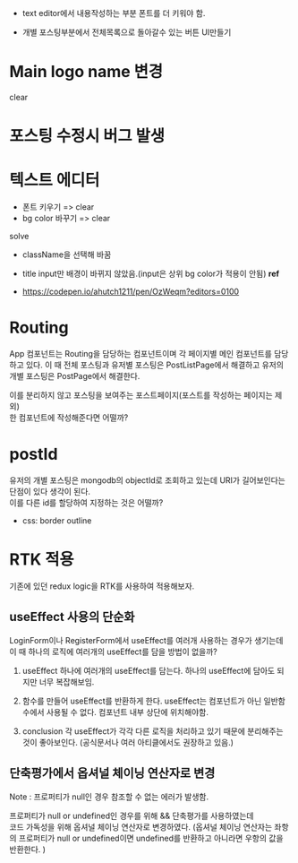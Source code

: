 - text editor에서 내용작성하는 부분 폰트를 더 키워야 함.

- 개별 포스팅부분에서 전체목록으로 돌아갈수 있는 버튼 UI만들기

# Main logo name 변경

clear

# 포스팅 수정시 버그 발생

# 텍스트 에디터

- 폰트 키우기 => clear
- bg color 바꾸기 => clear

solve

- className을 선택해 바꿈
- title input만 배경이 바뀌지 않았음.(input은 상위 bg color가 적용이 안됨)
  **ref**

- https://codepen.io/ahutch1211/pen/OzWeqm?editors=0100

# Routing

App 컴포넌트는 Routing을 담당하는 컴포넌트이며 각 페이지별 메인 컴포넌트를 담당하고 있다.
이 때 전체 포스팅과 유저별 포스팅은 PostListPage에서 해결하고
유저의 개별 포스팅은 PostPage에서 해결한다.

이를 분리하지 않고 포스팅을 보여주는 포스트페이지(포스트를 작성하는 페이지는 제외)  
 한 컴포넌트에 작성해준다면 어떨까?

# postId

유저의 개별 포스팅은 mongodb의 objectId로 조회하고 있는데 URI가 길어보인다는 단점이 있다 생각이 된다.  
이를 다른 id를 할당하여 지정하는 것은 어떨까?

- css: border outline

# RTK 적용

기존에 있던 redux logic을 RTK를 사용하여 적용해보자.

## useEffect 사용의 단순화

LoginForm이나 RegisterForm에서 useEffect를 여러개 사용하는 경우가 생기는데  
이 때 하나의 로직에 여러개의 useEffect를 담을 방법이 없을까?

1. useEffect 하나에 여러개의 useEffect를 담는다.
   하나의 useEffect에 담아도 되지만 너무 복잡해보임.

2. 함수를 만들어 useEffect를 반환하게 한다.
   useEffect는 컴포넌트가 아닌 일반함수에서 사용될 수 없다. 컴포넌트 내부 상단에 위치해야함.

3. conclusion
   각 useEffect가 각각 다른 로직을 처리하고 있기 때문에 분리해주는 것이 좋아보인다.
   (공식문서나 여러 아티클에서도 권장하고 있음.)

## 단축평가에서 옵셔널 체이닝 연산자로 변경

Note : 프로퍼티가 null인 경우 참조할 수 없는 에러가 발생함.

프로퍼티가 null or undefined인 경우를 위해 && 단축평가를 사용하였는데  
코드 가독성을 위해 옵셔널 체이닝 연산자로 변경하였다.
(옵셔널 체이닝 연산자는 좌항의 프로퍼티가 null or undefined이면 undefined를 반환하고
아니라면 우항의 값을 반환한다.
)
